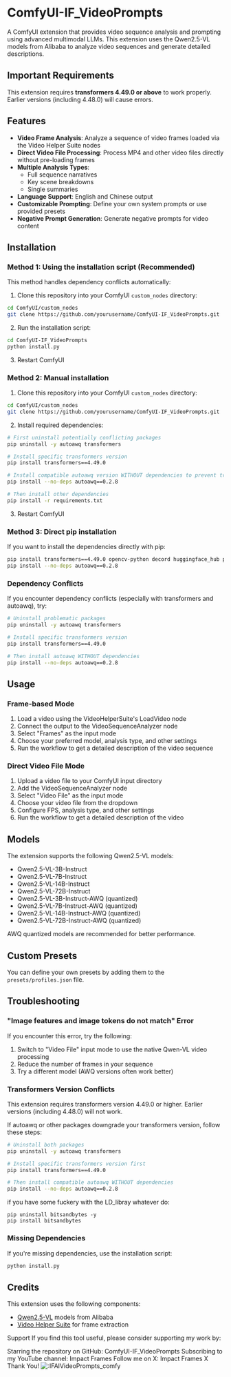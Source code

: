 # ComfyUI-IF_VideoPrompts

A ComfyUI extension that provides video sequence analysis and prompting using advanced multimodal LLMs. This extension uses the Qwen2.5-VL models from Alibaba to analyze video sequences and generate detailed descriptions.

## Important Requirements

This extension requires **transformers 4.49.0 or above** to work properly. Earlier versions (including 4.48.0) will cause errors.

## Features

- **Video Frame Analysis**: Analyze a sequence of video frames loaded via the Video Helper Suite nodes
- **Direct Video File Processing**: Process MP4 and other video files directly without pre-loading frames
- **Multiple Analysis Types**:
  - Full sequence narratives
  - Key scene breakdowns
  - Single summaries
- **Language Support**: English and Chinese output
- **Customizable Prompting**: Define your own system prompts or use provided presets
- **Negative Prompt Generation**: Generate negative prompts for video content

## Installation

### Method 1: Using the installation script (Recommended)

This method handles dependency conflicts automatically:

1. Clone this repository into your ComfyUI `custom_nodes` directory:
```bash
cd ComfyUI/custom_nodes
git clone https://github.com/yourusername/ComfyUI-IF_VideoPrompts.git
```

2. Run the installation script:
```bash
cd ComfyUI-IF_VideoPrompts
python install.py
```

3. Restart ComfyUI

### Method 2: Manual installation

1. Clone this repository into your ComfyUI `custom_nodes` directory:
```bash
cd ComfyUI/custom_nodes
git clone https://github.com/yourusername/ComfyUI-IF_VideoPrompts.git
```

2. Install required dependencies:
```bash
# First uninstall potentially conflicting packages
pip uninstall -y autoawq transformers

# Install specific transformers version
pip install transformers==4.49.0

# Install compatible autoawq version WITHOUT dependencies to prevent transformers downgrade
pip install --no-deps autoawq==0.2.8

# Then install other dependencies
pip install -r requirements.txt
```

3. Restart ComfyUI

### Method 3: Direct pip installation

If you want to install the dependencies directly with pip:

```bash
pip install transformers==4.49.0 opencv-python decord huggingface_hub pillow torch numpy tokenizers safetensors accelerate tqdm psutil packaging
pip install --no-deps autoawq==0.2.8
```

### Dependency Conflicts

If you encounter dependency conflicts (especially with transformers and autoawq), try:

```bash
# Uninstall problematic packages
pip uninstall -y autoawq transformers

# Install specific transformers version
pip install transformers==4.49.0

# Then install autoawq WITHOUT dependencies
pip install --no-deps autoawq==0.2.8
```

## Usage

### Frame-based Mode

1. Load a video using the VideoHelperSuite's LoadVideo node
2. Connect the output to the VideoSequenceAnalyzer node
3. Select "Frames" as the input mode
4. Choose your preferred model, analysis type, and other settings
5. Run the workflow to get a detailed description of the video sequence

### Direct Video File Mode

1. Upload a video file to your ComfyUI input directory
2. Add the VideoSequenceAnalyzer node
3. Select "Video File" as the input mode
4. Choose your video file from the dropdown
5. Configure FPS, analysis type, and other settings
6. Run the workflow to get a detailed description of the video

## Models

The extension supports the following Qwen2.5-VL models:

- Qwen2.5-VL-3B-Instruct
- Qwen2.5-VL-7B-Instruct
- Qwen2.5-VL-14B-Instruct
- Qwen2.5-VL-72B-Instruct
- Qwen2.5-VL-3B-Instruct-AWQ (quantized)
- Qwen2.5-VL-7B-Instruct-AWQ (quantized)
- Qwen2.5-VL-14B-Instruct-AWQ (quantized)
- Qwen2.5-VL-72B-Instruct-AWQ (quantized)

AWQ quantized models are recommended for better performance.

## Custom Presets

You can define your own presets by adding them to the `presets/profiles.json` file.

## Troubleshooting

### "Image features and image tokens do not match" Error

If you encounter this error, try the following:
1. Switch to "Video File" input mode to use the native Qwen-VL video processing
2. Reduce the number of frames in your sequence
3. Try a different model (AWQ versions often work better)

### Transformers Version Conflicts

This extension requires transformers version 4.49.0 or higher. Earlier versions (including 4.48.0) will not work.

If autoawq or other packages downgrade your transformers version, follow these steps:

```bash
# Uninstall both packages
pip uninstall -y autoawq transformers

# Install specific transformers version first
pip install transformers==4.49.0

# Then install compatible autoawq WITHOUT dependencies
pip install --no-deps autoawq==0.2.8
```

if you have some fuckery with the LD_libray whatever do:
```
pip uninstall bitsandbytes -y
pip install bitsandbytes
```
### Missing Dependencies

If you're missing dependencies, use the installation script:
```bash
python install.py
```

## Credits

This extension uses the following components:
- [Qwen2.5-VL](https://huggingface.co/Qwen/Qwen2.5-VL-7B-Instruct) models from Alibaba
- [Video Helper Suite](https://github.com/Kosinkadink/ComfyUI-VideoHelperSuite) for frame extraction 


Support
If you find this tool useful, please consider supporting my work by:

Starring the repository on GitHub: ComfyUI-IF_VideoPrompts
Subscribing to my YouTube channel: Impact Frames
Follow me on X: Impact Frames X
Thank You!
<img src="https://count.getloli.com/get/@IFAIVideoPrompts_comfy?theme=moebooru" alt=":IFAIVideoPrompts_comfy" />
